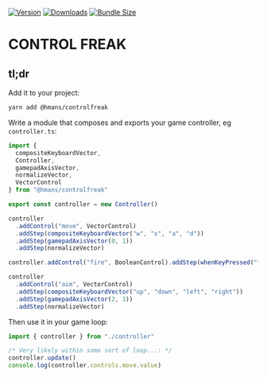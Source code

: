 [![Version](https://img.shields.io/npm/v/@hmans/controlfreak)](https://www.npmjs.com/package/@hmans/controlfreak)
[![Downloads](https://img.shields.io/npm/dt/@hmans/controlfreak.svg)](https://www.npmjs.com/package/@hmans/controlfreak)
[![Bundle Size](https://img.shields.io/bundlephobia/min/@hmans/controlfreak?label=bundle%20size)](https://bundlephobia.com/result?p=@hmans/controlfreak)

# CONTROL FREAK

## tl;dr

Add it to your project:

```sh
yarn add @hmans/controlfreak
```

Write a module that composes and exports your game controller, eg `controller.ts`:

```ts
import {
  compositeKeyboardVector,
  Controller,
  gamepadAxisVector,
  normalizeVector,
  VectorControl
} from "@hmans/controlfreak"

export const controller = new Controller()

controller
  .addControl("move", VectorControl)
  .addStep(compositeKeyboardVector("w", "s", "a", "d"))
  .addStep(gamepadAxisVector(0, 1))
  .addStep(normalizeVector)

controller.addControl("fire", BooleanControl).addStep(whenKeyPressed("f"))

controller
  .addControl("aim", VectorControl)
  .addStep(compositeKeyboardVector("up", "down", "left", "right"))
  .addStep(gamepadAxisVector(2, 3))
  .addStep(normalizeVector)
```

Then use it in your game loop:

```ts
import { controller } from "./controller"

/* Very likely within some sort of loop...: */
controller.update()
console.log(controller.controls.move.value)
```
